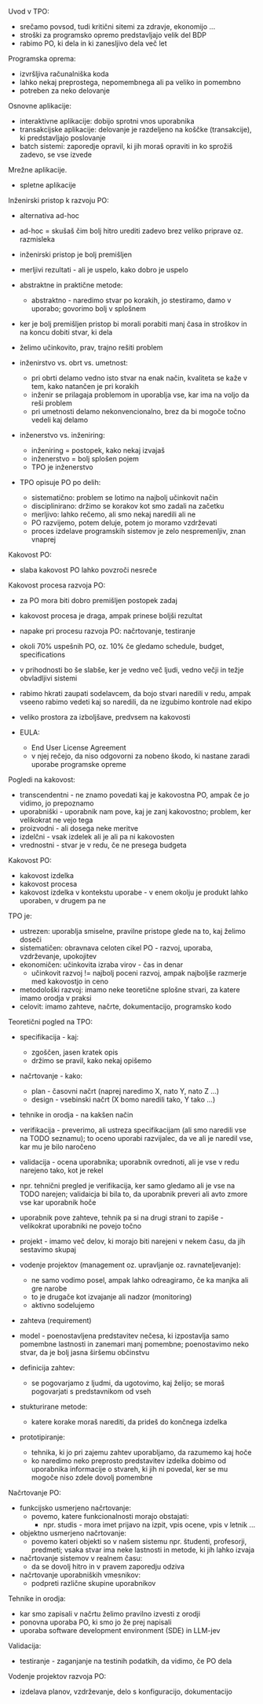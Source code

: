 Uvod v TPO:
- srečamo povsod, tudi kritični sitemi za zdravje, ekonomijo ...
- stroški za programsko opremo predstavljajo velik del BDP
- rabimo PO, ki dela in ki zanesljivo dela več let

Programska oprema:
- izvršljiva računalniška koda
- lahko nekaj preprostega, nepomembnega ali pa veliko in pomembno
- potreben za neko delovanje

Osnovne aplikacije:
- interaktivne aplikacije: dobijo sprotni vnos uporabnika
- transakcijske aplikacije: delovanje je razdeljeno na koščke (transakcije), ki predstavljajo poslovanje
- batch sistemi: zaporedje opravil, ki jih moraš opraviti in ko sprožiš zadevo, se vse izvede

Mrežne aplikacije.
- spletne aplikacije

Inženirski pristop k razvoju PO:
- alternativa ad-hoc
- ad-hoc = skušaš čim bolj hitro urediti zadevo brez veliko priprave oz. razmisleka
- inženirski pristop je bolj premišljen
- merljivi rezultati - ali je uspelo, kako dobro je uspelo
- abstraktne in praktične metode:
	- abstraktno - naredimo stvar po korakih, jo stestiramo, damo v uporabo; govorimo bolj v splošnem
- ker je bolj premišljen pristop bi morali porabiti manj časa in stroškov in na koncu dobiti stvar, ki dela
- želimo učinkovito, prav, trajno rešiti problem
- inženirstvo vs. obrt vs. umetnost:
	- pri obrti delamo vedno isto stvar na enak način, kvaliteta se kaže v tem, kako natančen je pri korakih
	- inženir se prilagaja problemom in uporablja vse, kar ima na voljo da reši problem
	- pri umetnosti delamo nekonvencionalno, brez da bi mogoče točno vedeli kaj delamo

- inženerstvo vs. inženiring:
	- inženiring = postopek, kako nekaj izvajaš
	- inženerstvo = bolj splošen pojem
	- TPO je inženerstvo

- TPO opisuje PO po delih:
	- sistematično: problem se lotimo na najbolj učinkovit način
	- disciplinirano: držimo se korakov kot smo zadali na začetku
	- merljivo: lahko rečemo, ali smo nekaj naredili ali ne
	- PO razvijemo, potem deluje, potem jo moramo vzdrževati
	- proces izdelave programskih sistemov je zelo nespremenljiv, znan vnaprej

Kakovost PO:
- slaba kakovost PO lahko povzroči nesreče

Kakovost procesa razvoja PO:
- za PO mora biti dobro premišljen postopek zadaj
- kakovost procesa je draga, ampak prinese boljši rezultat

- napake pri procesu razvoja PO: načrtovanje, testiranje

- okoli 70% uspešnih PO, oz. 10% če gledamo schedule, budget, specifications
- v prihodnosti bo še slabše, ker je vedno več ljudi, vedno večji in težje obvladljivi sistemi
- rabimo hkrati zaupati sodelavcem, da bojo stvari naredili v redu, ampak vseeno rabimo vedeti kaj so naredili, da ne izgubimo kontrole nad ekipo
- veliko prostora za izboljšave, predvsem na kakovosti

- EULA:
	- End User License Agreement
	- v njej rečejo, da niso odgovorni za nobeno škodo, ki nastane zaradi uporabe programske opreme

Pogledi na kakovost:
- transcendentni - ne znamo povedati kaj je kakovostna PO, ampak če jo vidimo, jo prepoznamo
- uporabniški - uporabnik nam pove, kaj je zanj kakovostno; problem, ker velikokrat ne vejo tega
- proizvodni - ali dosega neke meritve
- izdelčni - vsak izdelek ali je ali pa ni kakovosten
- vrednostni - stvar je v redu, če ne presega budgeta

Kakovost PO:
- kakovost izdelka
- kakovost procesa
- kakovost izdelka v kontekstu uporabe - v enem okolju je produkt lahko uporaben, v drugem pa ne

TPO je:
- ustrezen: uporablja smiselne, pravilne pristope glede na to, kaj želimo doseči
- sistematičen: obravnava celoten cikel PO - razvoj, uporaba, vzdrževanje, upokojitev
- ekonomičen: učinkovita izraba virov - čas in denar
	- učinkovit razvoj != najbolj poceni razvoj, ampak najboljše razmerje med kakovostjo in ceno
- metodološki razvoj: imamo neke teoretične splošne stvari, za katere imamo orodja v praksi
- celovit: imamo zahteve, načrte, dokumentacijo, programsko kodo

Teoretični pogled na TPO:
- specifikacija - kaj:
	- zgoščen, jasen kratek opis
	- držimo se pravil, kako nekaj opišemo
- načrtovanje - kako:
	- plan - časovni načrt (naprej naredimo X, nato Y, nato Z ...)
	- design - vsebinski načrt (X bomo naredili tako, Y tako ...)
- tehnike in orodja - na kakšen način
- verifikacija - preverimo, ali ustreza specifikacijam (ali smo naredili vse na TODO seznamu); to oceno uporabi razvijalec, da ve ali je naredil vse, kar mu je bilo naročeno
- validacija - ocena uporabnika; uporabnik ovrednoti, ali je vse v redu narejeno tako, kot je rekel
- npr. tehnični pregled je verifikacija, ker samo gledamo ali je vse na TODO narejen; validaicja bi bila to, da uporabnik preveri ali avto zmore vse kar uporabnik hoče
- uporabnik pove zahteve, tehnik pa si na drugi strani to zapiše - velikokrat uporabniki ne povejo točno
- projekt - imamo več delov, ki morajo biti narejeni v nekem času, da jih sestavimo skupaj
- vodenje projektov (management oz. upravljanje oz. ravnateljevanje):
	- ne samo vodimo posel, ampak lahko odreagiramo, če ka manjka ali gre narobe
	- to je drugače kot izvajanje ali nadzor (monitoring)
	- aktivno sodelujemo
- zahteva (requirement)
- model - poenostavljena predstavitev nečesa, ki izpostavlja samo pomembne lastnosti in zanemari manj pomembne; poenostavimo neko stvar, da je bolj jasna širšemu občinstvu

- definicija zahtev:
	- se pogovarjamo z ljudmi, da ugotovimo, kaj želijo; se moraš pogovarjati s predstavnikom od vseh
- stukturirane metode:
	- katere korake moraš narediti, da prideš do končnega izdelka
- prototipiranje:
	- tehnika, ki jo pri zajemu zahtev uporabljamo, da razumemo kaj hoče
	- ko naredimo neko preprosto predstavitev izdelka dobimo od uporabnika informacije o stvareh, ki jih ni povedal, ker se mu mogoče niso zdele dovolj pomembne

Načrtovanje PO:
- funkcijsko usmerjeno načrtovanje:
	- povemo, katere funkcionalnosti morajo obstajati:
		- npr. studis - mora imet prijavo na izpit, vpis ocene, vpis v letnik ...
- objektno usmerjeno načrtovanje:
	- povemo kateri objekti so v našem sistemu npr. študenti, profesorji, predmeti; vsaka stvar ima neke lastnosti in metode, ki jih lahko izvaja
- načrtovanje sistemov v realnem času:
	- da se dovolj hitro in v pravem zaporedju odziva
- načrtovanje uporabniških vmesnikov:
	- podpreti različne skupine uporabnikov

Tehnike in orodja:
- kar smo zapisali v načrtu želimo pravilno izvesti z orodji
- ponovna uporaba PO, ki smo jo že prej napisali
- uporaba software development environment (SDE) in LLM-jev

Validacija:
- testiranje - zaganjanje na testinih podatkih, da vidimo, če PO dela

Vodenje projektov razvoja PO:
- izdelava planov, vzdrževanje, delo s konfiguracijo, dokumentacijo